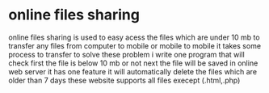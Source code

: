 # online files sharing
online files sharing is used to easy acess the files which are under 10 mb to transfer any files from computer to mobile or mobile to mobile it takes some process to transfer 
to solve these problem i write one program that will check first the file is below 10 mb or not next the file will be saved in online web server it has one 
feature it will automatically delete the files which are older than 7 days
these website supports all files execept (.html,.php)
